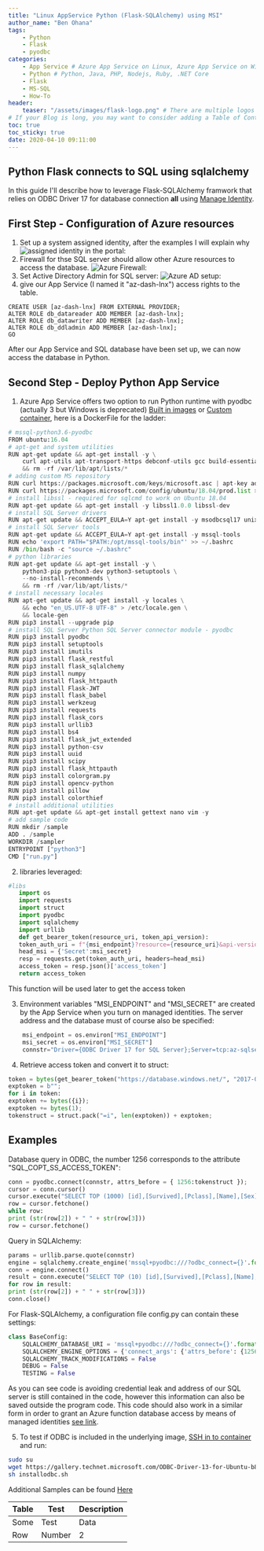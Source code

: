 ```yaml
---
title: "Linux AppService Python (Flask-SQLAlchemy) using MSI"
author_name: "Ben Ohana"
tags:
    - Python
    - Flask
    - pyodbc
categories:
    - App Service # Azure App Service on Linux, Azure App Service on Windows, Function App, Azure VM, Azure SDK
    - Python # Python, Java, PHP, Nodejs, Ruby, .NET Core
    - Flask
    - MS-SQL
    - How-To
header:
    teaser: "/assets/images/flask-logo.png" # There are multiple logos that can be used in "/assets/images" if you choose to add one.
# If your Blog is long, you may want to consider adding a Table of Contents by adding the following two settings.
toc: true
toc_sticky: true
date: 2020-04-10 09:11:00
---
```


## Python Flask connects to SQL using sqlalchemy

In this guide I'll describe how to leverage Flask-SQLAlchemy framwork that relies on ODBC Driver 17 for database connection **all** using [Manage Identity](https://docs.microsoft.com/en-us/azure/app-service/app-service-web-tutorial-connect-msi).

## First Step - Configuration of Azure resources

   1. Set up a system assigned identity, after the examples I will explain why
   ![assigned identity in the portal:](https://ghost-azure9135.azurewebsites.net/content/images/2020/03/image-1.png)
   2. Firewall for thse SQL server should allow other Azure resources to access the database.
   ![Azure Firewall:](https://ghost-azure9135.azurewebsites.net/content/images/2020/03/image-2.png)
   3. Set Active Directory Admin for SQL server:
   ![Azure AD setup:](https://ghost-azure9135.azurewebsites.net/content/images/2020/03/image-3.png)
   4. give our App Service (I named it "az-dash-lnx") access rights to the table.

    CREATE USER [az-dash-lnx] FROM EXTERNAL PROVIDER;
    ALTER ROLE db_datareader ADD MEMBER [az-dash-lnx];
    ALTER ROLE db_datawriter ADD MEMBER [az-dash-lnx];
    ALTER ROLE db_ddladmin ADD MEMBER [az-dash-lnx];
    GO

After our App Service and SQL database have been set up, we can now access the database in Python.

## Second Step - Deploy Python App Service

1) Azure App Service offers two option to run Python runtime with pyodbc  (actually 3 but Windows is deprecated)
[Built in images](https://github.com/Azure-App-Service/python) or [Custom container](https://docs.microsoft.com/en-us/azure/app-service/containers/configure-custom-container), here is a DockerFile for the ladder:

```python
# mssql-python3.6-pyodbc
FROM ubuntu:16.04
# apt-get and system utilities
RUN apt-get update && apt-get install -y \
    curl apt-utils apt-transport-https debconf-utils gcc build-essential g++-5\
    && rm -rf /var/lib/apt/lists/*
# adding custom MS repository
RUN curl https://packages.microsoft.com/keys/microsoft.asc | apt-key add -
RUN curl https://packages.microsoft.com/config/ubuntu/18.04/prod.list > /etc/apt/sources.list.d/mssql-release.list
# install libssl - required for sqlcmd to work on Ubuntu 18.04
RUN apt-get update && apt-get install -y libssl1.0.0 libssl-dev
# install SQL Server drivers
RUN apt-get update && ACCEPT_EULA=Y apt-get install -y msodbcsql17 unixodbc-dev
# install SQL Server tools
RUN apt-get update && ACCEPT_EULA=Y apt-get install -y mssql-tools
RUN echo 'export PATH="$PATH:/opt/mssql-tools/bin"' >> ~/.bashrc
RUN /bin/bash -c "source ~/.bashrc"
# python libraries
RUN apt-get update && apt-get install -y \
    python3-pip python3-dev python3-setuptools \
    --no-install-recommends \
    && rm -rf /var/lib/apt/lists/*
# install necessary locales
RUN apt-get update && apt-get install -y locales \
    && echo "en_US.UTF-8 UTF-8" > /etc/locale.gen \
    && locale-gen
RUN pip3 install --upgrade pip
# install SQL Server Python SQL Server connector module - pyodbc
RUN pip3 install pyodbc
RUN pip3 install setuptools
RUN pip3 install imutils
RUN pip3 install flask_restful
RUN pip3 install flask_sqlalchemy
RUN pip3 install numpy
RUN pip3 install flask_httpauth
RUN pip3 install Flask-JWT
RUN pip3 install flask_babel
RUN pip3 install werkzeug
RUN pip3 install requests
RUN pip3 install flask_cors
RUN pip3 install urllib3
RUN pip3 install bs4
RUN pip3 install flask_jwt_extended
RUN pip3 install python-csv
RUN pip3 install uuid
RUN pip3 install scipy
RUN pip3 install flask_httpauth
RUN pip3 install colorgram.py
RUN pip3 install opencv-python
RUN pip3 install pillow
RUN pip3 install colorthief
# install additional utilities
RUN apt-get update && apt-get install gettext nano vim -y
# add sample code
RUN mkdir /sample
ADD . /sample
WORKDIR /sampler
ENTRYPOINT ["python3"]
CMD ["run.py"]
```

2) libraries leveraged:

```python
#libs
   import os
   import requests
   import struct
   import pyodbc
   import sqlalchemy
   import urllib
   def get_bearer_token(resource_uri, token_api_version):
   token_auth_uri = f"{msi_endpoint}?resource={resource_uri}&api-version={token_api_version}"
   head_msi = {'Secret':msi_secret}
   resp = requests.get(token_auth_uri, headers=head_msi)
   access_token = resp.json()['access_token']
   return access_token
```

This function will be used later to get the access token

3) Environment variables "MSI_ENDPOINT" and "MSI_SECRET" are created by the App Service when you turn on managed identities. The server address and the database must of course also be specified:

```python
    msi_endpoint = os.environ["MSI_ENDPOINT"]
    msi_secret = os.environ["MSI_SECRET"]
    connstr="Driver={ODBC Driver 17 for SQL Server};Server=tcp:az-sqlserver-az.database.windows.net,1433;Database=az-titanicdb-jma";
```

4) Retrieve  access token and convert it to struct:

```python
token = bytes(get_bearer_token("https://database.windows.net/", "2017-09-01"), "UTF-8")
exptoken = b"";
for i in token:
exptoken += bytes({i});
exptoken += bytes(1);
tokenstruct = struct.pack("=i", len(exptoken)) + exptoken;
```

## Examples

Database query in ODBC, the number 1256 corresponds to the attribute "SQL_COPT_SS_ACCESS_TOKEN":

```python
conn = pyodbc.connect(connstr, attrs_before = { 1256:tokenstruct });
cursor = conn.cursor()
cursor.execute("SELECT TOP (1000) [id],[Survived],[Pclass],[Name],[Sex],[Age],[sibling_or_spouse],[parents_or_children],[Fare] FROM [dbo].[titanic_passanger]")
row = cursor.fetchone()
while row:
print (str(row[2]) + " " + str(row[3]))
row = cursor.fetchone()
```

Query in SQLAlchemy:

```python
params = urllib.parse.quote(connstr)
engine = sqlalchemy.create_engine('mssql+pyodbc:///?odbc_connect={}'.format(params) ,connect_args={'attrs_before': { 1256:tokenstruct}})
conn = engine.connect()
result = conn.execute("SELECT TOP (10) [id],[Survived],[Pclass],[Name],[Sex],[Age],[sibling_or_spouse],[parents_or_children],[Fare] FROM [dbo].[titanic_passanger]")
for row in result:
print (str(row[2]) + " " + str(row[3]))
conn.close()
```

For Flask-SQLAlchemy, a configuration file config.py can contain these settings:

```python
class BaseConfig:
    SQLALCHEMY_DATABASE_URI = 'mssql+pyodbc:///?odbc_connect={}'.format(params)
    SQLALCHEMY_ENGINE_OPTIONS = {'connect_args': {'attrs_before': {1256:tokenstruct}}}
    SQLALCHEMY_TRACK_MODIFICATIONS = False
    DEBUG = False
    TESTING = False
```

As you can see code is avoiding credential leak and address of our SQL server is still contained in the code, however this information can also be saved outside the program code.
This code should also work in a similar form in order to grant an Azure function database access by means of managed identities [see link](https://azure.microsoft.com/en-us/blog/simplifying-security-for-serverless-and-web-apps-with-azure-functions-and-app-service/).

5) To test if ODBC is included in the underlying image, [SSH in to container](https://docs.microsoft.com/en-us/azure/app-service/containers/configure-custom-container#enable-ssh) and run:

```bash
sudo su
wget https://gallery.technet.microsoft.com/ODBC-Driver-13-for-Ubuntu-b87369f0/file/154097/2/installodbc.sh
sh installodbc.sh
```

Additional Samples can be found [Here](https://www.az.run/app-service-linux-python-to-sql/)


| Table | Test | Description |
|----|----|----|
|Some|Test|Data|
|Row|Number|2|